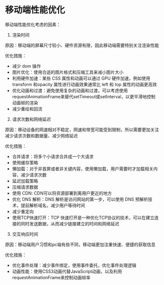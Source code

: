 # 移动端性能优化
移动端性能优化考虑的因素：

1. 渲染时间

原因：移动端的屏幕尺寸较小、硬件资源有限，因此移动端需要特别关注渲染性能

优化措施：
- 减少 dom 操作
- 图片优化：使用合适的图片格式和压缩工具来减小图片大小
- 利用硬件加速：某些 CSS 属性和动画可以通过 GPU 硬件加速，例如使用 transform 和opacity 属性进行动画效果通常比 left 和 top 属性的动画更高效
- 优化动画和过渡：避免使用复杂的动画和过渡，可以考虑使用requestAnimationFrame来替代setTimeout或setInterval，以更平滑地控制动画帧的渲染
- 减少重绘和回流

2. 请求次数和网络延迟

原因：移动设备的网速相对不稳定，网速和带宽可能受到限制，所以需要更加关注减少请求次数和数据量、减少网络延迟

优化措施：
- 合并请求：将多个小请求合并成一个大请求
- 使用缓存策略
- 懒加载：对于非首屏或者非关键内容，使用懒加载，用户需要时才加载相关内容，减少请求次数
- 延迟加载策略
- 压缩请求数据
- 使用 CDN: CDN可以将资源部署到离用户更近的地方
- 优化 DNS 解析：DNS 解析是访问网站的第一步，可以使用 DNS 预解析技术，提前解析域名，减少用户等待时间
- 减少重定向
- 使用TCP快速打开：TCP 快速打开是一种优化TCP协议的技术，可以在建立连接的同时发送数据，从而减少链接建立的时间和网络延迟

3. 交互响应时间

原因：移动端用户习惯和pc端有些不同，移动端更加注重快速、便捷的获取信息

优化措施：
- 优化事件处理：减少事件绑定，使用事件委托，优化事件处理逻辑
- 动画性能：使用CSS3动画代替JavaScript动画，以及利用requestAnimationFrame来控制动画帧率